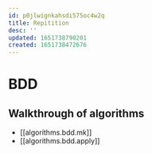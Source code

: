 ```yaml
---
id: p0jlwignkahsdi575oc4w2q
title: Repitition
desc: ''
updated: 1651738790201
created: 1651738472676
---
```


# BDD

## Walkthrough of algorithms
- [[algorithms.bdd.mk]]
- [[algorithms.bdd.apply]]